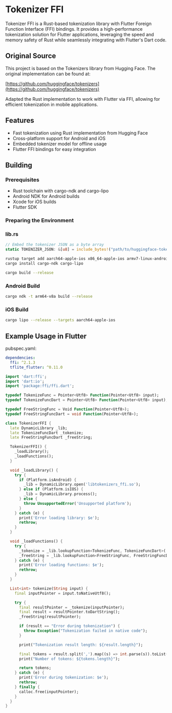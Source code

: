 # Tokenizer FFI

Tokenizer FFI is a Rust-based tokenization library with Flutter Foreign Function Interface (FFI) bindings. It provides a high-performance tokenization solution for Flutter applications, leveraging the speed and memory safety of Rust while seamlessly integrating with Flutter's Dart code.

## Original Source

This project is based on the Tokenizers library from Hugging Face. The original implementation can be found at:

[https://github.com/huggingface/tokenizers](https://github.com/huggingface/tokenizers)

Adapted the Rust implementation to work with Flutter via FFI, allowing for efficient tokenization in mobile applications.

## Features

- Fast tokenization using Rust implementation from Hugging Face
- Cross-platform support for Android and iOS
- Embedded tokenizer model for offline usage
- Flutter FFI bindings for easy integration

## Building

### Prerequisites

- Rust toolchain with cargo-ndk and cargo-lipo
- Android NDK for Android builds
- Xcode for iOS builds
- Flutter SDK

### Preparing the Environment

### lib.rs

```rust
// Embed the tokenizer JSON as a byte array
static TOKENIZER_JSON: &[u8] = include_bytes!("path/to/huggingface-tokenizers/tokenizers/tokenizer.json");
```

```bash
rustup target add aarch64-apple-ios x86_64-apple-ios armv7-linux-androideabi aarch64-linux-android
cargo install cargo-ndk cargo-lipo
```

```bash
cargo build --release
```

### Android Build

```bash
cargo ndk -t arm64-v8a build --release
```

### iOS Build

```bash
cargo lipo --release --targets aarch64-apple-ios
```

## Example Usage in Flutter

pubspec.yaml:

```yaml
dependencies:
  ffi: ^2.1.3
  tflite_flutter: ^0.11.0
```

```dart
import 'dart:ffi';
import 'dart:io';
import 'package:ffi/ffi.dart';

typedef TokenizeFunc = Pointer<Utf8> Function(Pointer<Utf8> input);
typedef TokenizeFuncDart = Pointer<Utf8> Function(Pointer<Utf8> input);

typedef FreeStringFunc = Void Function(Pointer<Utf8>);
typedef FreeStringFuncDart = void Function(Pointer<Utf8>);

class TokenizerFFI {
  late DynamicLibrary _lib;
  late TokenizeFuncDart _tokenize;
  late FreeStringFuncDart _freeString;

  TokenizerFFI() {
    _loadLibrary();
    _loadFunctions();
  }

  void _loadLibrary() {
    try {
      if (Platform.isAndroid) {
        _lib = DynamicLibrary.open('libtokenizers_ffi.so');
      } else if (Platform.isIOS) {
        _lib = DynamicLibrary.process();
      } else {
        throw UnsupportedError('Unsupported platform');
      }
    } catch (e) {
      print('Error loading library: $e');
      rethrow;
    }
  }

  void _loadFunctions() {
    try {
      _tokenize = _lib.lookupFunction<TokenizeFunc, TokenizeFuncDart>('tokenize');
      _freeString = _lib.lookupFunction<FreeStringFunc, FreeStringFuncDart>('free_string');
    } catch (e) {
      print('Error loading functions: $e');
      rethrow;
    }
  }

  List<int> tokenize(String input) {
    final inputPointer = input.toNativeUtf8();

    try {
      final resultPointer = _tokenize(inputPointer);
      final result = resultPointer.toDartString();
      _freeString(resultPointer);

      if (result == "Error during tokenization") {
        throw Exception("Tokenization failed in native code");
      }

      print("Tokenization result length: ${result.length}");

      final tokens = result.split(',').map((s) => int.parse(s)).toList();
      print("Number of tokens: ${tokens.length}");

      return tokens;
    } catch (e) {
      print('Error during tokenization: $e');
      rethrow;
    } finally {
      calloc.free(inputPointer);
    }
  }
}
```
